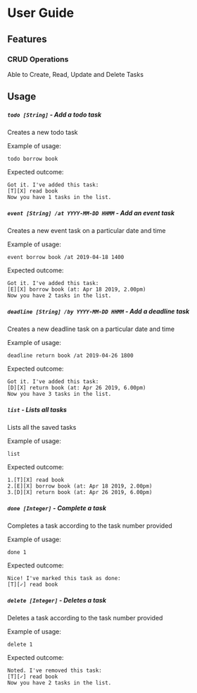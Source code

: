 # User Guide

## Features 

### CRUD Operations

Able to Create, Read, Update and Delete Tasks

## Usage

##### `todo [String]` - Add a todo task

Creates a new todo task

Example of usage: 

`todo borrow book`

Expected outcome:

```
Got it. I've added this task:
[T][X] read book
Now you have 1 tasks in the list.
```

##### `event [String] /at YYYY-MM-DD HHMM` - Add an event task

Creates a new event task on a particular date and time

Example of usage: 

`event borrow book /at 2019-04-18 1400`

Expected outcome:

```
Got it. I've added this task:
[E][X] borrow book (at: Apr 18 2019, 2.00pm)
Now you have 2 tasks in the list.
```

##### `deadline [String] /by YYYY-MM-DD HHMM` - Add a deadline task

Creates a new deadline task on a particular date and time

Example of usage: 

`deadline return book /at 2019-04-26 1800`

Expected outcome:

```
Got it. I've added this task:
[D][X] return book (at: Apr 26 2019, 6.00pm)
Now you have 3 tasks in the list.
```

##### `list` - Lists all tasks

Lists all the saved tasks

Example of usage: 

`list`

Expected outcome:

```
1.[T][X] read book
2.[E][X] borrow book (at: Apr 18 2019, 2.00pm)
3.[D][X] return book (at: Apr 26 2019, 6.00pm)
```

##### `done [Integer]` - Complete a task

Completes a task according to the task number provided

Example of usage: 

`done 1`

Expected outcome:

```
Nice! I've marked this task as done:
[T][✓] read book
```

##### `delete [Integer]` - Deletes a task

Deletes a task according to the task number provided

Example of usage: 

`delete 1`

Expected outcome:

```
Noted. I've removed this task:
[T][✓] read book
Now you have 2 tasks in the list.
```



